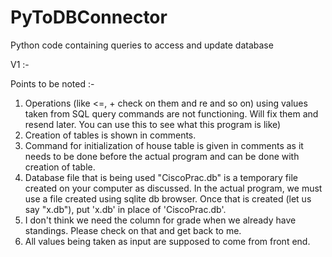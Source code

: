 # PyToDBConnector
Python code containing queries to access and update database

V1 :-

Points to be noted :-
1) Operations (like <=, + check on them and re and so on) using values taken from SQL query commands are not functioning. Will fix them and resend later. You can use this to see what this program is like)
2) Creation of tables is shown in comments.
3) Command for initialization of house table is given in comments as it needs to be done before the actual program and can be done with creation of table.
4) Database file that is being used "CiscoPrac.db" is a temporary file created on your computer as discussed. In the actual program, we must use a file created using sqlite db browser. Once that is created (let us say "x.db"), put 'x.db' in place of 'CiscoPrac.db'. 
5) I don't think we need the column for grade when we already have standings. Please check on that and get back to me.
6) All values being taken as input are supposed to come from front end.
